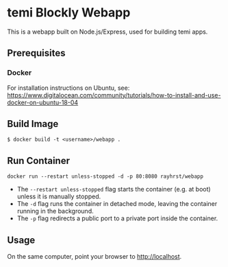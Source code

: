 # temi Blockly Webapp
This is a webapp built on Node.js/Express, used for building temi apps.


## Prerequisites
### Docker 
For installation instructions on Ubuntu, see: https://www.digitalocean.com/community/tutorials/how-to-install-and-use-docker-on-ubuntu-18-04


## Build Image
```
$ docker build -t <username>/webapp .
```


## Run Container
```
docker run --restart unless-stopped -d -p 80:8080 rayhrst/webapp
```

* The `--restart unless-stopped` flag starts the container (e.g. at boot) unless it is manually stopped.
* The `-d` flag runs the container in detached mode, leaving the container running in the background. 
* The `-p` flag redirects a public port to a private port inside the container.


## Usage
On the same computer, point your browser to [http://localhost](http://localhost).
